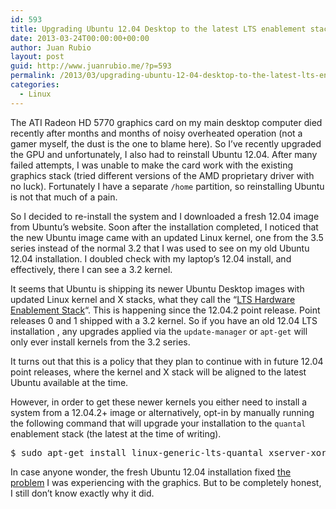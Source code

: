 ```yaml
---
id: 593
title: Upgrading Ubuntu 12.04 Desktop to the latest LTS enablement stack
date: 2013-03-24T00:00:00+00:00
author: Juan Rubio
layout: post
guid: http://www.juanrubio.me/?p=593
permalink: /2013/03/upgrading-ubuntu-12-04-desktop-to-the-latest-lts-enablement-stack/
categories:
  - Linux
---
```

The ATI Radeon HD 5770 graphics card on my main desktop computer died recently after months and months of noisy overheated operation (not a gamer myself, the dust is the one to blame here). So I&#8217;ve recently upgraded the GPU and unfortunately, I also had to reinstall Ubuntu 12.04. After many failed attempts, I was unable to make the card work with the existing graphics stack (tried different versions of the AMD proprietary driver with no luck). Fortunately I have a separate `/home` partition, so reinstalling Ubuntu is not that much of a pain. 

So I decided to re-install the system and I downloaded a fresh 12.04 image from Ubuntu&#8217;s website. Soon after the installation completed, I noticed that the new Ubuntu image came with an updated Linux kernel, one from the 3.5 series instead of the normal 3.2 that I was used to see on my old Ubuntu 12.04 installation. I doubled check with my laptop&#8217;s 12.04 install, and effectively, there I can see a 3.2 kernel. 

It seems that Ubuntu is shipping its newer Ubuntu Desktop images with updated Linux kernel and X stacks, what they call the &#8220;[LTS Hardware Enablement Stack](https://wiki.ubuntu.com/PrecisePangolin/ReleaseNotes/UbuntuDesktop#LTS_Hardware_Enablement_Stack)&#8220;. This is happening since the 12.04.2 point release. Point releases 0 and 1 shipped with a 3.2 kernel. So if you have an old 12.04 LTS installation , any upgrades applied via the `update-manager` or `apt-get` will only ever install kernels from the 3.2 series. 

It turns out that this is a policy that they plan to continue with in future 12.04 point releases, where the kernel and X stack will be aligned to the latest Ubuntu available at the time. 

However, in order to get these newer kernels you either need to install a system from a 12.04.2+ image or alternatively, opt-in by manually running the following command that will upgrade your installation to the `quantal` enablement stack (the latest at the time of writing). 

<pre class="brush: plain; light: true; title: ; notranslate" title="">$ sudo apt-get install linux-generic-lts-quantal xserver-xorg-lts-quantal
</pre>

In case anyone wonder, the fresh Ubuntu 12.04 installation fixed [the problem](http://askubuntu.com/questions/264362/ubuntu-12-04-freeze-after-changing-graphic-card) I was experiencing with the graphics. But to be completely honest, I still don&#8217;t know exactly why it did.

<br>
